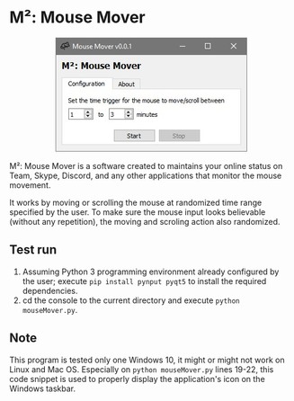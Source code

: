 # M²: Mouse Mover

<p align = "center">
  <img src = "https://raw.githubusercontent.com/hafiz-kamilin/mouse_mover/main/demonstration.jpg" width = "341" height = "203"/>
</p>

M²: Mouse Mover is a software created to maintains your online status on Team, Skype, Discord, and any other applications that monitor the mouse movement. 

It works by moving or scrolling the mouse at randomized time range specified by the user. To make sure the mouse input looks believable (without any repetition), the moving and scroling action also randomized.

## Test run

1. Assuming Python 3 programming environment already configured by the user; execute `pip install pynput pyqt5` to install the required dependencies.
2. cd the console to the current directory and execute `python mouseMover.py`.

## Note

This program is tested only one Windows 10, it might or might not work on Linux and Mac OS. Especially on `python mouseMover.py` lines 19-22, this code snippet is used to properly display the application's icon on the Windows taskbar.
